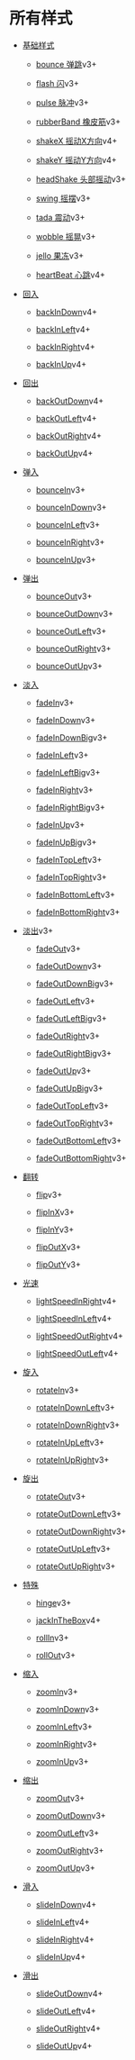 # 所有样式

* [基础样式](style/basic.md)

  * [bounce 弹跳](style/basic.md/#bounce)<span class="tip">v3+</span>
  
  * [flash 闪](style/basic.md/#flash)<span class="tip">v3+</span>
  
  * [pulse 脉冲](style/basic.md/#pulse)<span class="tip">v3+</span>
  
  * [rubberBand 橡皮筋](style/basic.md/#rubberband)<span class="tip">v3+</span>
  
  * [shakeX 摇动X方向](style/basic.md/#shakex)<span class="tip">v4+</span>
  
  * [shakeY 摇动Y方向](style/basic.md/#shakey)<span class="tip">v4+</span>

  * [headShake 头部摇动](style/basic.md/#headshake)<span class="tip">v3+</span>

  * [swing 摇摆](style/basic.md/#swing)<span class="tip">v3+</span>

  * [tada 震动](style/basic.md/#tada)<span class="tip">v3+</span>

  * [wobble 摇晃](style/basic.md/#wobble)<span class="tip">v3+</span>

  * [jello 果冻](style/basic.md/#jello)<span class="tip">v3+</span>

  * [heartBeat 心跳](style/basic.md/#heartbeat)<span class="tip">v4+</span>

* [回入](style/backin.md)

  * [backInDown](style/backin.md#backindown)<span class="tip">v4+</span>

  * [backInLeft](style/backin.md#backinleft)<span class="tip">v4+</span>

  * [backInRight](style/backin.md#backinright)<span class="tip">v4+</span>
  
  * [backInUp](style/backin.md#backinup)<span class="tip">v4+</span>

* [回出](style/backout.md)

  * [backOutDown](style/backout.md#backoutdown)<span class="tip">v4+</span>

  * [backOutLeft](style/backout.md#backoutleft)<span class="tip">v4+</span>

  * [backOutRight](style/backout.md#backoutright)<span class="tip">v4+</span>
  
  * [backOutUp](style/backout.md#backoutup)<span class="tip">v4+</span>

* [弹入](style/bouncein.md)

  * [bounceIn](style/bouncein.md#bouncein)<span class="tip">v3+</span>

  * [bounceInDown](style/bouncein.md#bounceindown)<span class="tip">v3+</span>

  * [bounceInLeft](style/bouncein.md#bounceinleft)<span class="tip">v3+</span>

  * [bounceInRight](style/bouncein.md#bounceinright)<span class="tip">v3+</span>
  
  * [bounceInUp](style/bouncein.md#bounceinup)<span class="tip">v3+</span>

* [弹出](style/bounceout.md)

  * [bounceOut](style/bounceout.md#bounceout)<span class="tip">v3+</span>

  * [bounceOutDown](style/bounceout.md#bounceoutdown)<span class="tip">v3+</span>

  * [bounceOutLeft](style/bounceout.md#bounceoutleft)<span class="tip">v3+</span>

  * [bounceOutRight](style/bounceout.md#bounceoutright)<span class="tip">v3+</span>
  
  * [bounceOutUp](style/bounceout.md#bounceoutup)<span class="tip">v3+</span>

* [淡入](style/fadein.md)

  * [fadeIn](style/fadein.md#fadein)<span class="tip">v3+</span>

  * [fadeInDown](style/fadein.md#fadeindown)<span class="tip">v3+</span>

  * [fadeInDownBig](style/fadein.md#fadeindownbig)<span class="tip">v3+</span>

  * [fadeInLeft](style/fadein.md#fadeinleft)<span class="tip">v3+</span>

  * [fadeInLeftBig](style/fadein.md#fadeinleftbig)<span class="tip">v3+</span>

  * [fadeInRight](style/fadein.md#fadeinright)<span class="tip">v3+</span>

  * [fadeInRightBig](style/fadein.md#fadeinrightbig)<span class="tip">v3+</span>

  * [fadeInUp](style/fadein.md#fadeinup)<span class="tip">v3+</span>

  * [fadeInUpBig](style/fadein.md#fadeinupbig)<span class="tip">v3+</span>

  * [fadeInTopLeft](style/fadein.md#fadeintopleft)<span class="tip">v3+</span>

  * [fadeInTopRight](style/fadein.md#fadeintopright)<span class="tip">v3+</span>

  * [fadeInBottomLeft](style/fadein.md#fadeinbottomleft)<span class="tip">v3+</span>

  * [fadeInBottomRight](style/fadein.md#fadeinbottomright)<span class="tip">v3+</span>

* [淡出](style/fadeout.md)<span class="tip">v3+</span>

  * [fadeOut](style/fadeout.md#fadeout)<span class="tip">v3+</span>

  * [fadeOutDown](style/fadeout.md#fadeoutdown)<span class="tip">v3+</span>

  * [fadeOutDownBig](style/fadeout.md#fadeoutdownbig)<span class="tip">v3+</span>

  * [fadeOutLeft](style/fadeout.md#fadeoutleft)<span class="tip">v3+</span>

  * [fadeOutLeftBig](style/fadeout.md#fadeoutleftbig)<span class="tip">v3+</span>

  * [fadeOutRight](style/fadeout.md#fadeoutright)<span class="tip">v3+</span>

  * [fadeOutRightBig](style/fadeout.md#fadeoutrightbig)<span class="tip">v3+</span>

  * [fadeOutUp](style/fadeout.md#fadeoutup)<span class="tip">v3+</span>

  * [fadeOutUpBig](style/fadeout.md#fadeoutupbig)<span class="tip">v3+</span>

  * [fadeOutTopLeft](style/fadeout.md#fadeouttopleft)<span class="tip">v3+</span>

  * [fadeOutTopRight](style/fadeout.md#fadeouttopright)<span class="tip">v3+</span>

  * [fadeOutBottomLeft](style/fadeout.md#fadeoutbottomleft)<span class="tip">v3+</span>
  
  * [fadeOutBottomRight](style/fadeout.md#fadeoutbottomright)<span class="tip">v3+</span>

* [翻转](style/flip.md)

  * [flip](style/flip.md#flip)<span class="tip">v3+</span>

  * [flipInX](style/filp.md#flipinx)<span class="tip">v3+</span>

  * [flipInY](style/flip.md#flipiny)<span class="tip">v3+</span>

  * [flipOutX](style/flip.md#flipoutx)<span class="tip">v3+</span>

  * [flipOutY](style/flip.md#flipouty)<span class="tip">v3+</span>

* [光速](style/lightspeed.md)

  * [lightSpeedInRight](style/lightspeed.md#lightspeedinright)<span class="tip">v4+</span>

  * [lightSpeedInLeft](style/lightspeed.md#lightspeedinleft)<span class="tip">v4+</span>

  * [lightSpeedOutRight](style/lightspeed.md#lightspeedoutright)<span class="tip">v4+</span>

  * [lightSpeedOutLeft](style/lightspeed.md#lightspeedoutleft)<span class="tip">v4+</span>

* [旋入](style/rotatein.md)

  * [rotateIn](style/rotatein.md#rotatein)<span class="tip">v3+</span>

  * [rotateInDownLeft](style/rotatein.md#rotateindownleft)<span class="tip">v3+</span>

  * [rotateInDownRight](style/rotatein.md#rotateindownright)<span class="tip">v3+</span>

  * [rotateInUpLeft](style/rotatein.md#rotateinupleft)<span class="tip">v3+</span>

  * [rotateInUpRight](style/rotatein.md#rotateinupright)<span class="tip">v3+</span>

* [旋出](style/rotateout.md)

  * [rotateOut](style/rotateout.md#rotateout)<span class="tip">v3+</span>

  * [rotateOutDownLeft](style/rotateout.md#rotateoutdownleft)<span class="tip">v3+</span>

  * [rotateOutDownRight](style/rotateout.md#rotateoutdownright)<span class="tip">v3+</span>

  * [rotateOutUpLeft](style/rotateout.md#rotateoutupleft)<span class="tip">v3+</span>

  * [rotateOutUpRight](style/rotateout.md#rotateoutupright)<span class="tip">v3+</span>

* [特殊](style/special.md)

  * [hinge](style/special.md#hinge)<span class="tip">v3+</span>
  
  * [jackInTheBox](style/special.md#jackinthebox)<span class="tip">v4+</span>
  
  * [rollIn](style/special.md#rollin)<span class="tip">v3+</span>
  
  * [rollOut](style/special.md#rollout)<span class="tip">v3+</span>

* [缩入](style/zoomin.md)

  * [zoomIn](style/zoomin.md#zoomin)<span class="tip">v3+</span>

  * [zoomInDown](style/zoomin.md#zoomindown)<span class="tip">v3+</span>

  * [zoomInLeft](style/zoomin.md#zoominleft)<span class="tip">v3+</span>

  * [zoomInRight](style/zoomin.md#zoominright)<span class="tip">v3+</span>
  
  * [zoomInUp](style/zoomin.md#zoominup)<span class="tip">v3+</span>

* [缩出](style/zoomout.md)

  * [zoomOut](style/zoomout.md#zoomout)<span class="tip">v3+</span>

  * [zoomOutDown](style/zoomout.md#zoomoutdown)<span class="tip">v3+</span>

  * [zoomOutLeft](style/zoomout.md#zoomoutleft)<span class="tip">v3+</span>

  * [zoomOutRight](style/zoomout.md#zoomoutright)<span class="tip">v3+</span>
  
  * [zoomOutUp](style/zoomout.md#zoomoutup)<span class="tip">v3+</span>

* [滑入](style/slidein.md)

  * [slideInDown](style/slidein.md#slideindown)<span class="tip">v4+</span>

  * [slideInLeft](style/slidein.md#slideinleft)<span class="tip">v4+</span>

  * [slideInRight](style/slidein.md#slideinright)<span class="tip">v4+</span>
  
  * [slideInUp](style/slidein.md#slideinup)<span class="tip">v4+</span>

* [滑出](style/slideout.md)

  * [slideOutDown](style/slideout.md#slideoutdown)<span class="tip">v4+</span>

  * [slideOutLeft](style/slideout.md#slideoutleft)<span class="tip">v4+</span>

  * [slideOutRight](style/slideout.md#slideoutright)<span class="tip">v4+</span>
  
  * [slideOutUp](style/slideout.md#slideoutup)<span class="tip">v4+</span>